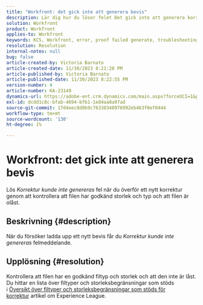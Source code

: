 ```yaml
---
title: "Workfront: det gick inte att generera bevis"
description: Lär dig hur du löser felet Det gick inte att generera korrektur när du överför ett nytt korrektur i Workfront.
solution: Workfront
product: Workfront
applies-to: Workfront
keywords: KCS, Workfront, error, proof failed generate, troubleshooting
resolution: Resolution
internal-notes: null
bug: false
article-created-by: Victoria Barnato
article-created-date: 11/30/2023 8:21:20 PM
article-published-by: Victoria Barnato
article-published-date: 11/30/2023 8:22:55 PM
version-number: 4
article-number: KA-23149
dynamics-url: https://adobe-ent.crm.dynamics.com/main.aspx?forceUCI=1&pagetype=entityrecord&etn=knowledgearticle&id=ebf3dc00-be8f-ee11-8179-6045bd0065b6
exl-id: dcdd1c8c-bfab-4694-bfb1-1e84aa0a97ad
source-git-commit: 17d4eec8d8b9c76330348976992eb463f0ef0444
workflow-type: tm+mt
source-wordcount: '130'
ht-degree: 1%

---
```


# Workfront: det gick inte att generera bevis


Lös *Korrektur kunde inte genereras* fel när du överför ett nytt korrektur genom att kontrollera att filen har godkänd storlek och typ och att filen är olåst.

## Beskrivning {#description}


När du försöker ladda upp ett nytt bevis får du *Korrektur kunde inte genereras* felmeddelande.


## Upplösning {#resolution}


Kontrollera att filen har en godkänd filtyp och storlek och att den inte är låst. Du hittar en lista över filtyper och storleksbegränsningar som stöds i [Översikt över filtyper och storleksbegränsningar som stöds för korrektur](https://experienceleague.adobe.com/docs/workfront/using/review-and-approve-work/proofing/proofing-overview/supported-proofing-file-types.html?lang=en#:~:text=File%20size%20limits&amp;amp;text=Files%20must%20be%20less%20than,be%20less%20than%20100%20MB.) artikel om Experience League.
